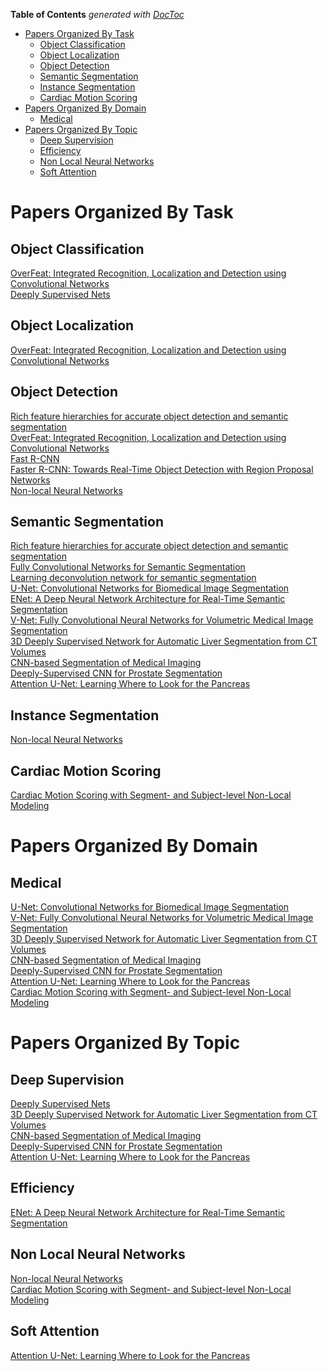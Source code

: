 <!-- START doctoc generated TOC please keep comment here to allow auto update -->
<!-- DON'T EDIT THIS SECTION, INSTEAD RE-RUN doctoc TO UPDATE -->
**Table of Contents**  *generated with [DocToc](https://github.com/thlorenz/doctoc)*

- [Papers Organized By Task](#papers-organized-by-task)
  - [Object Classification](#object-classification)
  - [Object Localization](#object-localization)
  - [Object Detection](#object-detection)
  - [Semantic Segmentation](#semantic-segmentation)
  - [Instance Segmentation](#instance-segmentation)
  - [Cardiac Motion Scoring](#cardiac-motion-scoring)
- [Papers Organized By Domain](#papers-organized-by-domain)
  - [Medical](#medical)
- [Papers Organized By Topic](#papers-organized-by-topic)
  - [Deep Supervision](#deep-supervision)
  - [Efficiency](#efficiency)
  - [Non Local Neural Networks](#non-local-neural-networks)
  - [Soft Attention](#soft-attention)

<!-- END doctoc generated TOC please keep comment here to allow auto update -->


# Papers Organized By Task

## Object Classification
[OverFeat: Integrated Recognition, Localization and Detection using Convolutional Networks](./2013/december/overfeat.md)  [Deeply Supervised Nets](./2014/september/deeply_supervised_nets.md)  
## Object Localization
[OverFeat: Integrated Recognition, Localization and Detection using Convolutional Networks](./2013/december/overfeat.md)  
## Object Detection
[Rich feature hierarchies for accurate object detection and semantic segmentation](./2013/november/rcnn.md)  [OverFeat: Integrated Recognition, Localization and Detection using Convolutional Networks](./2013/december/overfeat.md)  [Fast R-CNN](./2015/april/fast_rcnn.md)  [Faster R-CNN: Towards Real-Time Object Detection with Region Proposal Networks ](./2015/june/faster_rcnn.md)  [Non-local Neural Networks](./2017/november/non_local_nns.md)  
## Semantic Segmentation
[Rich feature hierarchies for accurate object detection and semantic segmentation](./2013/november/rcnn.md)  [Fully Convolutional Networks for Semantic Segmentation](./2014/november/fcn_semantic_segmentation.md)  [Learning deconvolution network for semantic segmentation](./2015/may/deconv_network_semantic_segmentation.md)  [U-Net: Convolutional Networks for Biomedical Image Segmentation](./2015/may/unet.md)  [ENet: A Deep Neural Network Architecture for Real-Time Semantic Segmentation](./2016/june/enet.md)  [V-Net: Fully Convolutional Neural Networks for Volumetric Medical Image Segmentation](./2016/june/vnet.md)  [3D Deeply Supervised Network for Automatic Liver Segmentation from CT Volumes](./2016/july/liver_segmentation_deep_supervision.md)  [CNN-based Segmentation of Medical Imaging](./2017/january/medical_image_semantic_segmentation.md)  [Deeply-Supervised CNN for Prostate Segmentation](./2017/march/prostate_segmentation_deep_supervision.md)  [Attention U-Net: Learning Where to Look for the Pancreas](./2018/april/attention_unet.md)  
## Instance Segmentation
[Non-local Neural Networks](./2017/november/non_local_nns.md)  
## Cardiac Motion Scoring
[Cardiac Motion Scoring with Segment- and Subject-level Non-Local Modeling](./2018/june/cardiac_motion_scoring.md)  


# Papers Organized By Domain

## Medical
[U-Net: Convolutional Networks for Biomedical Image Segmentation](./2015/may/unet.md)  [V-Net: Fully Convolutional Neural Networks for Volumetric Medical Image Segmentation](./2016/june/vnet.md)  [3D Deeply Supervised Network for Automatic Liver Segmentation from CT Volumes](./2016/july/liver_segmentation_deep_supervision.md)  [CNN-based Segmentation of Medical Imaging](./2017/january/medical_image_semantic_segmentation.md)  [Deeply-Supervised CNN for Prostate Segmentation](./2017/march/prostate_segmentation_deep_supervision.md)  [Attention U-Net: Learning Where to Look for the Pancreas](./2018/april/attention_unet.md)  [Cardiac Motion Scoring with Segment- and Subject-level Non-Local Modeling](./2018/june/cardiac_motion_scoring.md)  


# Papers Organized By Topic

## Deep Supervision
[Deeply Supervised Nets](./2014/september/deeply_supervised_nets.md)  [3D Deeply Supervised Network for Automatic Liver Segmentation from CT Volumes](./2016/july/liver_segmentation_deep_supervision.md)  [CNN-based Segmentation of Medical Imaging](./2017/january/medical_image_semantic_segmentation.md)  [Deeply-Supervised CNN for Prostate Segmentation](./2017/march/prostate_segmentation_deep_supervision.md)  [Attention U-Net: Learning Where to Look for the Pancreas](./2018/april/attention_unet.md)  
## Efficiency
[ENet: A Deep Neural Network Architecture for Real-Time Semantic Segmentation](./2016/june/enet.md)  
## Non Local Neural Networks
[Non-local Neural Networks](./2017/november/non_local_nns.md)  [Cardiac Motion Scoring with Segment- and Subject-level Non-Local Modeling](./2018/june/cardiac_motion_scoring.md)  
## Soft Attention
[Attention U-Net: Learning Where to Look for the Pancreas](./2018/april/attention_unet.md)  